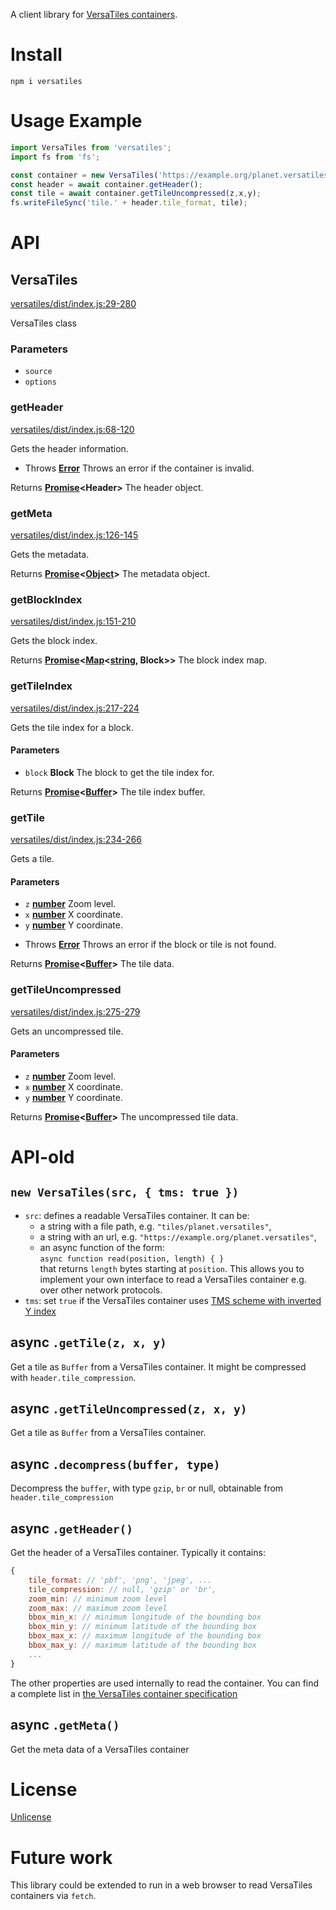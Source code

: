 A client library for [VersaTiles containers](https://github.com/versatiles-org/versatiles-spec).

# Install

`npm i versatiles`

# Usage Example

```js
import VersaTiles from 'versatiles';
import fs from 'fs';

const container = new VersaTiles('https://example.org/planet.versatiles');
const header = await container.getHeader();
const tile = await container.getTileUncompressed(z,x,y);
fs.writeFileSync('tile.' + header.tile_format, tile);
```

# API

<!-- Generated by documentation.js. Update this documentation by updating the source code. -->

## VersaTiles

[versatiles/dist/index.js:29-280](https://github.com/versatiles-org/node-versatiles/blob/5e6719f22030134e133e7f8d2cc53b54817c3cc7/versatiles/dist/index.js#L29-L280 "Source code on GitHub")

VersaTiles class

### Parameters

*   `source` &#x20;
*   `options` &#x20;

### getHeader

[versatiles/dist/index.js:68-120](https://github.com/versatiles-org/node-versatiles/blob/5e6719f22030134e133e7f8d2cc53b54817c3cc7/versatiles/dist/index.js#L68-L120 "Source code on GitHub")

Gets the header information.

*   Throws **[Error](https://developer.mozilla.org/docs/Web/JavaScript/Reference/Global_Objects/Error)** Throws an error if the container is invalid.

Returns **[Promise](https://developer.mozilla.org/docs/Web/JavaScript/Reference/Global_Objects/Promise)\<Header>** The header object.

### getMeta

[versatiles/dist/index.js:126-145](https://github.com/versatiles-org/node-versatiles/blob/5e6719f22030134e133e7f8d2cc53b54817c3cc7/versatiles/dist/index.js#L126-L145 "Source code on GitHub")

Gets the metadata.

Returns **[Promise](https://developer.mozilla.org/docs/Web/JavaScript/Reference/Global_Objects/Promise)<[Object](https://developer.mozilla.org/docs/Web/JavaScript/Reference/Global_Objects/Object)>** The metadata object.

### getBlockIndex

[versatiles/dist/index.js:151-210](https://github.com/versatiles-org/node-versatiles/blob/5e6719f22030134e133e7f8d2cc53b54817c3cc7/versatiles/dist/index.js#L151-L210 "Source code on GitHub")

Gets the block index.

Returns **[Promise](https://developer.mozilla.org/docs/Web/JavaScript/Reference/Global_Objects/Promise)<[Map](https://developer.mozilla.org/docs/Web/JavaScript/Reference/Global_Objects/Map)<[string](https://developer.mozilla.org/docs/Web/JavaScript/Reference/Global_Objects/String), Block>>** The block index map.

### getTileIndex

[versatiles/dist/index.js:217-224](https://github.com/versatiles-org/node-versatiles/blob/5e6719f22030134e133e7f8d2cc53b54817c3cc7/versatiles/dist/index.js#L217-L224 "Source code on GitHub")

Gets the tile index for a block.

#### Parameters

*   `block` **Block** The block to get the tile index for.

Returns **[Promise](https://developer.mozilla.org/docs/Web/JavaScript/Reference/Global_Objects/Promise)<[Buffer](https://nodejs.org/api/buffer.html)>** The tile index buffer.

### getTile

[versatiles/dist/index.js:234-266](https://github.com/versatiles-org/node-versatiles/blob/5e6719f22030134e133e7f8d2cc53b54817c3cc7/versatiles/dist/index.js#L234-L266 "Source code on GitHub")

Gets a tile.

#### Parameters

*   `z` **[number](https://developer.mozilla.org/docs/Web/JavaScript/Reference/Global_Objects/Number)** Zoom level.
*   `x` **[number](https://developer.mozilla.org/docs/Web/JavaScript/Reference/Global_Objects/Number)** X coordinate.
*   `y` **[number](https://developer.mozilla.org/docs/Web/JavaScript/Reference/Global_Objects/Number)** Y coordinate.

<!---->

*   Throws **[Error](https://developer.mozilla.org/docs/Web/JavaScript/Reference/Global_Objects/Error)** Throws an error if the block or tile is not found.

Returns **[Promise](https://developer.mozilla.org/docs/Web/JavaScript/Reference/Global_Objects/Promise)<[Buffer](https://nodejs.org/api/buffer.html)>** The tile data.

### getTileUncompressed

[versatiles/dist/index.js:275-279](https://github.com/versatiles-org/node-versatiles/blob/5e6719f22030134e133e7f8d2cc53b54817c3cc7/versatiles/dist/index.js#L275-L279 "Source code on GitHub")

Gets an uncompressed tile.

#### Parameters

*   `z` **[number](https://developer.mozilla.org/docs/Web/JavaScript/Reference/Global_Objects/Number)** Zoom level.
*   `x` **[number](https://developer.mozilla.org/docs/Web/JavaScript/Reference/Global_Objects/Number)** X coordinate.
*   `y` **[number](https://developer.mozilla.org/docs/Web/JavaScript/Reference/Global_Objects/Number)** Y coordinate.

Returns **[Promise](https://developer.mozilla.org/docs/Web/JavaScript/Reference/Global_Objects/Promise)<[Buffer](https://nodejs.org/api/buffer.html)>** The uncompressed tile data.

# API-old

## `new VersaTiles(src, { tms: true })`

*   `src`: defines a readable VersaTiles container. It can be:
    *   a string with a file path, e.g. `"tiles/planet.versatiles"`,
    *   a string with an url, e.g. `"https://example.org/planet.versatiles"`,
    *   an async function of the form:\
        `async function read(position, length) { }`\
        that returns `length` bytes starting at `position`. This allows you to implement your own interface to read a VersaTiles container e.g. over other network protocols.
*   `tms`: set `true` if the VersaTiles container uses [TMS scheme with inverted Y index](https://gist.github.com/tmcw/4954720)

## async `.getTile(z, x, y)`

Get a tile as `Buffer` from a VersaTiles container.
It might be compressed with `header.tile_compression`.

## async `.getTileUncompressed(z, x, y)`

Get a tile as `Buffer` from a VersaTiles container.

## async `.decompress(buffer, type)`

Decompress the `buffer`, with type `gzip`, `br` or null, obtainable from `header.tile_compression`

## async `.getHeader()`

Get the header of a VersaTiles container. Typically it contains:

```javascript
{
	tile_format: // 'pbf', 'png', 'jpeg', ...
	tile_compression: // null, 'gzip' or 'br',
	zoom_min: // minimum zoom level
	zoom_max: // maximum zoom level
	bbox_min_x: // minimum longitude of the bounding box
	bbox_min_y: // minimum latitude of the bounding box
	bbox_max_x: // maximum longitude of the bounding box
	bbox_max_y: // maximum latitude of the bounding box
	...
}
```

The other properties are used internally to read the container. You can find a complete list in [the VersaTiles container specification](https://github.com/versatiles-org/versatiles-spec/blob/main/v02/readme.md#file_header)

## async `.getMeta()`

Get the meta data of a VersaTiles container

# License

[Unlicense](./LICENSE.md)

# Future work

This library could be extended to run in a web browser to read VersaTiles containers via `fetch`.
